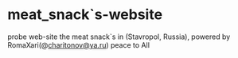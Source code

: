 # meat_snack`s-website
probe web-site the meat snack`s in (Stavropol, Russia), powered by RomaXari(@charitonov@ya.ru)
peace to All
